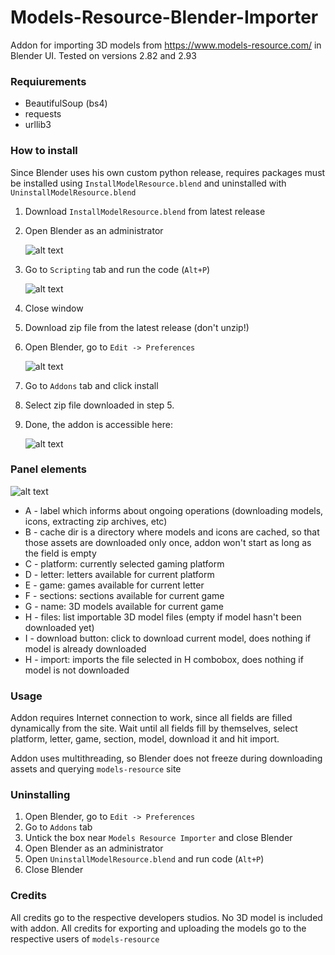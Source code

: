 # Models-Resource-Blender-Importer
Addon for importing 3D models from https://www.models-resource.com/ in Blender UI. Tested on versions 2.82 and 2.93

### Requiurements

- BeautifulSoup (bs4)
- requests
- urllib3

### How to install

Since Blender uses his own custom python release, requires packages must be installed using `InstallModelResource.blend` and uninstalled with `UninstallModelResource.blend` 

1. Download `InstallModelResource.blend` from latest release

2. Open Blender as an administrator 

   ![alt text](https://github.com/banan039pl/Models-Resource-Blender-Importer/blob/main/images/1.png)

3. Go to `Scripting` tab and run the code (`Alt+P`) 

   ![alt text](https://github.com/banan039pl/Models-Resource-Blender-Importer/blob/main/images/2.png)

4. Close window

5. Download zip file from the latest release (don't unzip!)

6. Open Blender, go to `Edit -> Preferences` 

   ![alt text](https://github.com/banan039pl/Models-Resource-Blender-Importer/blob/main/images/3.png)

7. Go to `Addons` tab and click install

8. Select zip file downloaded in step 5.

9. Done, the addon is accessible here:  

   ![alt text](https://github.com/banan039pl/Models-Resource-Blender-Importer/blob/main/images/4.png)

### Panel elements

 ![alt text](https://github.com/banan039pl/Models-Resource-Blender-Importer/blob/main/images/5.png)

- A - label which informs about ongoing operations (downloading models, icons, extracting zip archives, etc)
- B - cache dir is a directory where models and icons are cached, so that those assets are downloaded only once, addon won't start as long as the field is empty
- C - platform: currently selected gaming platform
- D - letter: letters available for current platform
- E - game: games available for current letter
- F - sections: sections available for current game
- G - name: 3D models available for current game
- H - files: list importable 3D model files (empty if model hasn't been downloaded yet)
- I - download button: click to download current model, does nothing if model is already downloaded
- H - import: imports the file selected in H combobox, does nothing if model is not downloaded

### Usage

Addon requires Internet connection to work, since all fields are filled dynamically from the site. Wait until all fields fill by themselves, select platform, letter, game, section, model, download it and hit import. 

Addon uses multithreading, so Blender does not freeze during downloading assets and querying `models-resource` site

### Uninstalling

1. Open Blender, go to `Edit -> Preferences`
2. Go to `Addons` tab
3. Untick the box near `Models Resource Importer` and close Blender
4. Open Blender as an administrator
5. Open `UninstallModelResource.blend` and run code (`Alt+P`)
6. Close Blender

### Credits 

All credits go to the respective developers studios. No 3D model is included with addon. All credits for exporting and uploading the models go to the respective users of `models-resource`

